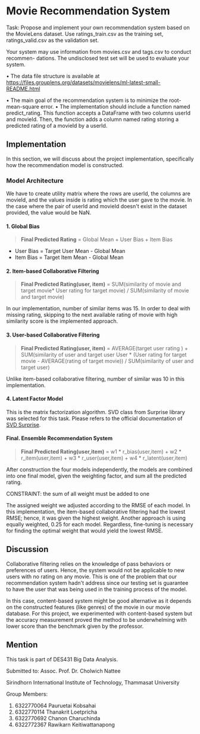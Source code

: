 # Movie Recommendation System


Task: Propose and implement your own recommendation system based on the MovieLens dataset.
Use ratings_train.csv as the training set, ratings_valid.csv as the validation set.

Your system may use information from movies.csv and tags.csv to conduct recommen-
dations. The undisclosed test set will be used to evaluate your system.

• The data file structure is available at https://files.grouplens.org/datasets/movielens/ml-latest-small-README.html

• The main goal of the recommendation system is to minimize the root-mean-square
error.
• The implementation should include a function named predict_rating. This function
accepts a DataFrame with two columns userId and movieId. Then, the function adds
a column named rating storing a predicted rating of a movieId by a userId.

## Implementation
In this section, we will discuss about the project implementation, specifically how the recommendation model is constructed. 
### Model Architecture
We have to create utility matrix where the rows are userId, the columns are movieId, and the values inside is rating which the user gave to the movie. In the case where the pair of userId and movieId doesn't exist in the dataset provided, the value would be NaN.
#### 1. Global Bias

> **Final Predicted Rating** = Global Mean + User Bias + Item Bias

* User Bias = Target User Mean - Global Mean
* Item Bias = Target Item Mean - Global Mean
#### 2. Item-based Collaborative Filtering

> **Final Predicted Rating(user, item)** =  SUM(similarity of movie and
> target movie* User rating for target movie) / SUM(similarity of movie
> and target movie)

In our implementation, number of similar items was 15. In order to deal with missing rating, skipping to the next available rating of movie with high similarity score is the implemented approach. 

#### 3. User-based Collaborative Filtering

> **Final Predicted Rating(user, item)** =  AVERAGE(target user rating ) + SUM(similarity of user and target user User * (User rating for target movie - AVERAGE(rating of target movie)) / SUM(similarity of user and target user)


Unlike item-based collaborative filtering, number of similar was 10 in this implementation.

#### 4. Latent Factor Model
This is the matrix factorization algorithm. SVD class from Surprise library was selected for this task. Please refers to the official documentation of [SVD Surprise](https://surprise.readthedocs.io/en/stable/matrix_factorization.html#surprise.prediction_algorithms.matrix_factorization.SVD).

#### Final. Ensemble Recommendation System

> **Final Predicted Rating(user,item)** = w1 * r_bias(user,item)  + w2 *
> r_item(user,item)  + w3 * r_user(user,item)  + w4 *
> r_latent(user,item)

After construction the four models independently, the models are combined into one final model, given the weighting factor, and sum all the predicted rating. 

CONSTRAINT: the sum of all weight must be added to one

The assigned weight we adjusted according to the RMSE of each model. In this implementation, the item-based collaborative filtering had the lowest RMSE; hence, it was given the highest weight. Another approach is using equally weighted, 0.25 for each model. Regardless, fine-tuning is necessary for finding the optimal weight that would yield the lowest RMSE. 

## Discussion
Collaborative filtering relies on the knowledge of pass behaviors or preferences of users. Hence, the system would not be applicable to new users with no rating on any movie. This is one of the problem that our recommendation system hadn't address since our testing set is guarantee to have the user that was being used in the training process of the model. 

In this case, content-based system might be good alternative as it depends on the constructed features (like genres) of the movie in our movie database. For this project, we experimented with content-based system but the accuracy measurement proved the method to be underwhelming with lower score than the benchmark given by the professor. 

## Mention
This task is part of DES431 Big Data Analysis. 

Submitted to: Assoc. Prof. Dr. Cholwich Nattee

Sirindhorn International Institute of Technology, Thammasat University

Group Members:
1. 6322770064 Pauruetai Kobsahai
2. 6322770114 Thanakrit Loetpricha
3. 6322770692 Chanon Charuchinda
4. 6322772367 Rawikarn Keitiwattanapong

